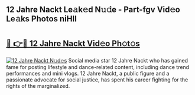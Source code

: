 ## 12 Jahre Nackt Le𝚊k𝚎d N𝚞𝚍e - Part-fgv Vid𝚎o Le𝚊ks Photos niHll

# <h2><a href="http://fbaw6w7.evod.top/?m=12+Jahre+Nackt">🔗 👉🔴 12 Jahre Nackt Vid𝚎o Ph𝚘t𝚘s</a></h2>

[![12 Jahre Nackt N𝚞d𝚎s](https://i.imgur.com/8V9OHl7.gif)](http://fbaw6w7.evod.top/?m=12+Jahre+Nackt)
Social media star 12 Jahre Nackt who has gained fame for posting lifestyle and dance-related content, including dance trend performances and mini vlogs. 12 Jahre Nackt, a public figure and a passionate advocate for social justice, has spent his career fighting for the rights of the marginalized. 

